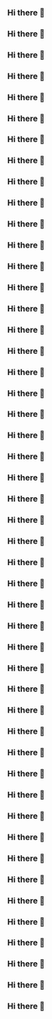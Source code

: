 ### Hi there 👋
### Hi there 👋
### Hi there 👋

### Hi there 👋
### Hi there 👋
### Hi there 👋

### Hi there 👋
### Hi there 👋
### Hi there 👋

### Hi there 👋
### Hi there 👋
### Hi there 👋

### Hi there 👋
### Hi there 👋
### Hi there 👋

### Hi there 👋
### Hi there 👋
### Hi there 👋

### Hi there 👋
### Hi there 👋
### Hi there 👋

### Hi there 👋
### Hi there 👋
### Hi there 👋

### Hi there 👋
### Hi there 👋
### Hi there 👋

### Hi there 👋
### Hi there 👋
### Hi there 👋

### Hi there 👋
### Hi there 👋
### Hi there 👋

### Hi there 👋
### Hi there 👋
### Hi there 👋

### Hi there 👋
### Hi there 👋
### Hi there 👋

### Hi there 👋
### Hi there 👋
### Hi there 👋

### Hi there 👋
### Hi there 👋
### Hi there 👋

### Hi there 👋
### Hi there 👋
### Hi there 👋




<!--
**tinytelly/tinytelly** is a ✨ _special_ ✨ repository because its `README.md` (this file) appears on your GitHub profile.

Here are some ideas to get you started:

- 🔭 I’m currently working on ...
- 🌱 I’m currently learning ...
- 👯 I’m looking to collaborate on ...
- 🤔 I’m looking for help with ...
- 💬 Ask me about ...
- 📫 How to reach me: ...
- 😄 Pronouns: ...
- ⚡ Fun fact: ...
-->
